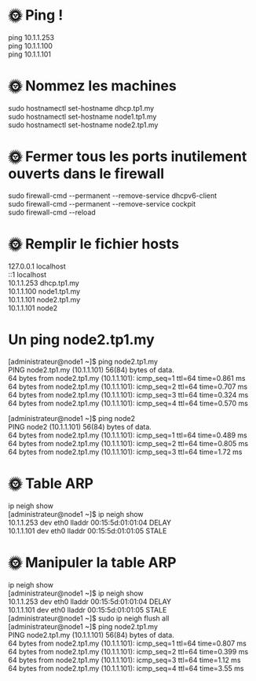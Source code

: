 # 🌞 Ping !
ping 10.1.1.253  
ping 10.1.1.100  
ping 10.1.1.101  



# 🌞 Nommez les machines
sudo hostnamectl set-hostname dhcp.tp1.my  
sudo hostnamectl set-hostname node1.tp1.my  
sudo hostnamectl set-hostname node2.tp1.my  

# 🌞 Fermer tous les ports inutilement ouverts dans le firewall
sudo firewall-cmd --permanent --remove-service dhcpv6-client  
sudo firewall-cmd --permanent --remove-service cockpit  
sudo firewall-cmd --reload  

# 🌞 Remplir le fichier hosts
127.0.0.1   localhost  
::1         localhost  
10.1.1.253  dhcp.tp1.my  
10.1.1.100  node1.tp1.my  
10.1.1.101  node2.tp1.my  
10.1.1.101  node2  

# Un ping node2.tp1.my
[administrateur@node1 ~]$ ping node2.tp1.my  
PING node2.tp1.my (10.1.1.101) 56(84) bytes of data.  
64 bytes from node2.tp1.my (10.1.1.101): icmp_seq=1 ttl=64 time=0.861 ms  
64 bytes from node2.tp1.my (10.1.1.101): icmp_seq=2 ttl=64 time=0.707 ms  
64 bytes from node2.tp1.my (10.1.1.101): icmp_seq=3 ttl=64 time=0.324 ms  
64 bytes from node2.tp1.my (10.1.1.101): icmp_seq=4 ttl=64 time=0.570 ms  

[administrateur@node1 ~]$ ping node2  
PING node2 (10.1.1.101) 56(84) bytes of data.  
64 bytes from node2.tp1.my (10.1.1.101): icmp_seq=1 ttl=64 time=0.489 ms  
64 bytes from node2.tp1.my (10.1.1.101): icmp_seq=2 ttl=64 time=0.805 ms  
64 bytes from node2.tp1.my (10.1.1.101): icmp_seq=3 ttl=64 time=1.72 ms  

# 🌞 Table ARP  
ip neigh show  
[administrateur@node1 ~]$ ip neigh show  
10.1.1.253 dev eth0 lladdr 00:15:5d:01:01:04 DELAY   
10.1.1.101 dev eth0 lladdr 00:15:5d:01:01:05 STALE   

# 🌞 Manipuler la table ARP  
ip neigh show  
[administrateur@node1 ~]$ ip neigh show  
10.1.1.253 dev eth0 lladdr 00:15:5d:01:01:04 DELAY  
10.1.1.101 dev eth0 lladdr 00:15:5d:01:01:05 STALE  
[administrateur@node1 ~]$ sudo ip neigh flush all  
[administrateur@node1 ~]$ ping node2.tp1.my  
PING node2.tp1.my (10.1.1.101) 56(84) bytes of data.  
64 bytes from node2.tp1.my (10.1.1.101): icmp_seq=1 ttl=64 time=0.807 ms  
64 bytes from node2.tp1.my (10.1.1.101): icmp_seq=2 ttl=64 time=0.399 ms  
64 bytes from node2.tp1.my (10.1.1.101): icmp_seq=3 ttl=64 time=1.12 ms  
64 bytes from node2.tp1.my (10.1.1.101): icmp_seq=4 ttl=64 time=3.55 ms  
